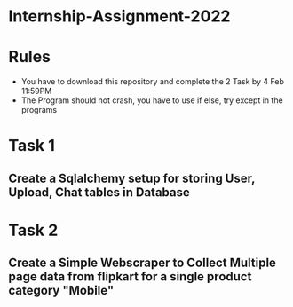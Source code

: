 # Internship-Assignment-2022
# Rules
- You have to download this repository and complete the 2 Task by 4 Feb 11:59PM
- The Program should not crash, you have to use if else, try except in the programs 

# Task 1
## Create a Sqlalchemy setup for storing User, Upload, Chat tables in Database

# Task 2
## Create a Simple Webscraper to Collect Multiple page data from flipkart for a single product category "Mobile"

